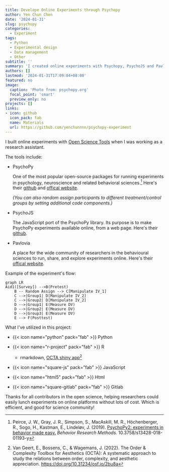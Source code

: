 ```yaml
---
title: Develope Online Experiments through Psychopy
author: Yen Chun Chen
date: '2024-01-31'
slug: psychopy
categories:
  - Experiment
tags:
  - Python
  - Experimental design
  - Data management
  - Other
subtitle: ''
summary: 'I created online experiments with Psychopy, PsychoJS and Pavlovia. Which enable researchers to collect data on a web page.'
authors: []
lastmod: '2024-01-31T17:09:04+08:00'
featured: no
image:
  caption: 'Photo from: psychopy.org'
  focal_point: 'smart'
  preview_only: no
projects: []
links:
- icon: github
  icon_pack: fab
  name: Materials
  url: https://github.com/yenchunnnn/psychopy-experiment
---
```


I built online experiments with [Open Science Tools](https://opensciencetools.org/) when I was working as a research assistant.

The tools include:

-   PsychoPy

    One of the most popular open-source packages for running experiments in psychology, neuroscience and related behavioral sciences.[^1] Here's their [github](https://github.com/psychopy) and [offical website](https://www.psychopy.org/).

    *(You can also random assign participants to different treatment/control groups by setting additional code components.)*

-   PsychoJS

    The JavaScript port of the PsychoPy library. Its purpose is to make PsychoPy experiments available online, from a web page. Here's their [github](https://github.com/psychopy/psychojs).

-   Pavlovia

    A place for the wide community of researchers in the behavioural sciences to run, share, and explore experiments online. Here's their [offical website](https://pavlovia.org/docs/home/about).

[^1]: Peirce, J. W., Gray, J. R., Simpson, S., MacAskill, M. R., Höchenberger, R., Sogo, H., Kastman, E., Lindeløv, J. (2019). [PsychoPy2: experiments in behavior made easy.](https://link.springer.com/article/10.3758/s13428-018-01193-y) *Behavior Research Methods.* 10.3758/s13428-018-01193-y

Example of the experiment's flow:

``` mermaid
graph LR
Aid1([Survey]) -->B(Pretest)
    B -- Random Assign --> C[Manipulate IV_1]
    C -->|Group1| D[Manipulate IV_2]
    C -->|Group2| D[Manipulate IV_2]
    D -->|Group1| E(Measure DV)
    D -->|Group2| E(Measure DV)
    D -->|Group3| E(Measure DV)
    E --> F(Posttest)
```

What I've utilized in this project:

-   {{< icon name="python" pack="fab" >}} Python

-   {{< icon name="r-project" pack="fab" >}} R

    -   rmarkdown, [OCTA shiny app](https://elinevg.shinyapps.io/OCTA_toolbox/)[^2]

-   {{< icon name="square-js" pack="fab" >}} JavaScript

-   {{< icon name="html5" pack="fab" >}} Html

-   {{< icon name="square-gitlab" pack="fab" >}} Gitlab

[^2]: Van Geert, E., Bossens, C., & Wagemans, J. (2022). The Order & Complexity Toolbox for Aesthetics (OCTA): A systematic approach to study the relations between order, complexity, and aesthetic appreciation. <https://doi.org/10.31234/osf.io/2bu8a>

Thanks for all contributors in the open science, helping researchers could easily lunch experiments on online platforms without lots of cost. Which is efficient, and good for science community!
